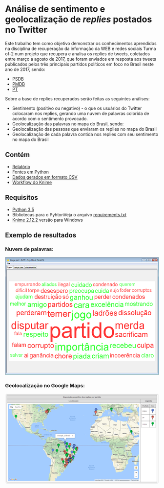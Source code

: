 # Análise de sentimento e geolocalização de <i>replies</i> postados no Twitter

Este trabalho tem como objetivo demonstrar os conhecimentos aprendidos na disciplina de recuperação da informação da WEB e redes sociais Turma of-2 num projeto que recupera e analisa os replies de tweets, coletados entre março a agosto de 2017, que foram enviados em resposta aos tweets publicados pelos três principais partidos políticos em foco no Brasil neste ano de 2017, sendo:

- <a href='https://twitter.com/rede45' target='_blank'>PSDB</a>
- <a href='https://twitter.com/PMDB_Nacional' target='_blank'>PMDB</a>
- <a href='https://twitter.com/ptbrasil' target='_blank'>PT</a>

Sobre a base de replies recuperados serão feitas as seguintes análises:

- Sentimento (positivo ou negativo) - o que os usuários do Twitter colocaram nos replies, gerando uma nuvem de palavras colorida de acordo com o sentimento provocado.
- Geolocalização das palavras no mapa do Brasil, sendo:
- Geolocalização das pessoas que enviaram os replies no mapa do Brasil
- Geolocalização de cada palavra contida nos replies com seu sentimento no mapa do Brasil


## Contém

- <a href='https://github.com/rodrigoteodoro/ritrabalhofinal/blob/master/relatorio.pdf'>Relatório</a>
- <a href='https://github.com/rodrigoteodoro/ritrabalhofinal/tree/master/rirabalhofinal'>Fontes em Python</a>
- <a href='https://github.com/rodrigoteodoro/ritrabalhofinal/tree/master/rirabalhofinal/dados'>Dados gerados em formato CSV</a>
- <a href='https://github.com/rodrigoteodoro/ritrabalhofinal/blob/master/knime/trabalhofinal.zip'>Workflow do Knime</a>


## Requisitos

- <a href='https://www.python.org/'> Python 3.5</a>
- Bibliotecas para o PyhtonVeja o arquivo <a href='https://github.com/rodrigoteodoro/ritrabalhofinal/blob/master/requirements.txt'>requirements.txt</a>
- <a href='https://www.knime.com/'> Knime 2.12.2 </a> versão para Windows

## Exemplo de resultados

### Nuvem de palavras:

<img width=653px src="https://github.com/rodrigoteodoro/ritrabalhofinal/blob/master/knime/rede45.png">

### Geolocalização no Google Maps:

<img src="https://github.com/rodrigoteodoro/ritrabalhofinal/blob/master/rirabalhofinal/mapa/mapageral.PNG">




